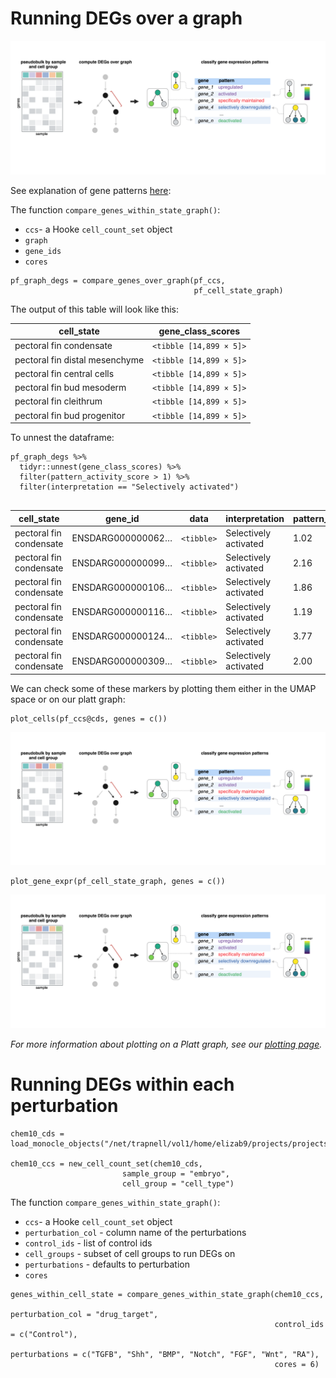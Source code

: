 # Running DEGs over a graph

![](assets/degs_over_graph.png)


See explanation of gene patterns [here](https://cole-trapnell-lab.github.io/platt/patterns/): 

The function `compare_genes_within_state_graph()`:

* `ccs`- a Hooke `cell_count_set` object
* `graph`
* `gene_ids`
* `cores`

```
pf_graph_degs = compare_genes_over_graph(pf_ccs,
                                         pf_cell_state_graph)
```

The output of this table will look like this: 

| cell_state                     | gene_class_scores        |
|--------------------------------|-------------------------|
| pectoral fin condensate        | `<tibble [14,899 × 5]>`   |
| pectoral fin distal mesenchyme | `<tibble [14,899 × 5]>`   |
| pectoral fin central cells     | `<tibble [14,899 × 5]>`   |
| pectoral fin bud mesoderm      | `<tibble [14,899 × 5]>`   |
| pectoral fin cleithrum         | `<tibble [14,899 × 5]>`   |
| pectoral fin bud progenitor    | `<tibble [14,899 × 5]>`   |

To unnest the dataframe: 

```
pf_graph_degs %>% 
  tidyr::unnest(gene_class_scores) %>% 
  filter(pattern_activity_score > 1) %>%
  filter(interpretation == "Selectively activated")
  
```

| cell_state              | gene_id             | data    | interpretation       | pattern_activity_score | gene_short_name |
|-------------------------|---------------------|---------|----------------------|------------------------|-----------------|
| pectoral fin condensate | ENSDARG000000062…  | `<tibble>` | Selectively activated      | 1.02                   | ell2            |
| pectoral fin condensate | ENSDARG000000099…  | `<tibble>` | Selectively activated      | 2.16                   | slc38a5a        |
| pectoral fin condensate | ENSDARG000000106…  | `<tibble>` | Selectively activated      | 1.86                   | clic2           |
| pectoral fin condensate | ENSDARG000000116…  | `<tibble>` | Selectively activated      | 1.19                   | slc26a2         |
| pectoral fin condensate | ENSDARG000000124…  | `<tibble>` | Selectively activated      | 3.77                   | col11a2         |
| pectoral fin condensate | ENSDARG000000309…  | `<tibble>` | Selectively activated      | 2.00                   | mybl1           |

We can check some of these markers by plotting them either in the UMAP space or on our platt graph:


```
plot_cells(pf_ccs@cds, genes = c())
```

![](assets/degs_over_graph.png)

```
plot_gene_expr(pf_cell_state_graph, genes = c())
```

![](assets/degs_over_graph.png)

_For more information about plotting on a Platt graph, see our [plotting page](https://cole-trapnell-lab.github.io/platt/plotting)._

# Running DEGs within each perturbation

```
chem10_cds = load_monocle_objects("/net/trapnell/vol1/home/elizab9/projects/projects/CHEMFISH/manuscript/data/chem10_projected_comb_cds_v2.0.2_remove_outliers")

chem10_ccs = new_cell_count_set(chem10_cds,
                         sample_group = "embryo",
                         cell_group = "cell_type")
```

The function `compare_genes_within_state_graph()`: 

* `ccs`- a Hooke `cell_count_set` object
* `perturbation_col` - column name of the perturbations
* `control_ids` - list of control ids 
* `cell_groups` - subset of cell groups to run DEGs on 
* `perturbations` - defaults to perturbation
* `cores`

```
genes_within_cell_state = compare_genes_within_state_graph(chem10_ccs, 
                                                           perturbation_col = "drug_target", 
                                                           control_ids = c("Control"), 
                                                           perturbations = c("TGFB", "Shh", "BMP", "Notch", "FGF", "Wnt", "RA"),
                                                           cores = 6)
```
